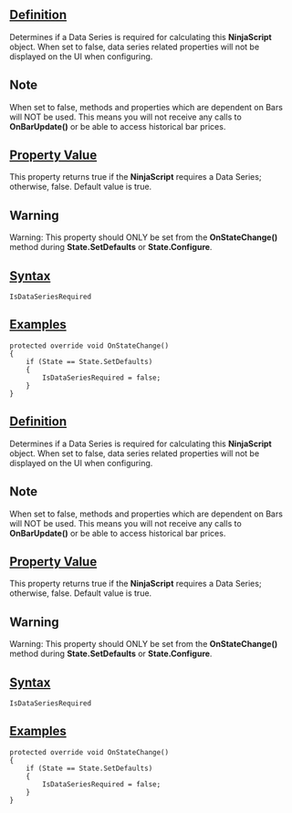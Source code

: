 ## [Definition](https://developer.ninjatrader.com/docs/desktop/isdataseriesrequired\#definition)

Determines if a Data Series is required for calculating this **NinjaScript** object. When set to false, data series related properties will not be displayed on the UI when configuring.

## Note

When set to false, methods and properties which are dependent on Bars will NOT be used. This means you will not receive any calls to **OnBarUpdate()** or be able to access historical bar prices.

## [Property Value](https://developer.ninjatrader.com/docs/desktop/isdataseriesrequired\#property-value)

This property returns true if the **NinjaScript** requires a Data Series; otherwise, false. Default value is true.

## Warning

Warning: This property should ONLY be set from the **OnStateChange()** method during **State.SetDefaults** or **State.Configure**.

## [Syntax](https://developer.ninjatrader.com/docs/desktop/isdataseriesrequired\#syntax)

`IsDataSeriesRequired`

## [Examples](https://developer.ninjatrader.com/docs/desktop/isdataseriesrequired\#examples)

```jsx-150469391 csharp
protected override void OnStateChange()
{
    if (State == State.SetDefaults)
    {
        IsDataSeriesRequired = false;
    }
}

```

## [Definition](https://developer.ninjatrader.com/docs/desktop/isdataseriesrequired\#definition)

Determines if a Data Series is required for calculating this **NinjaScript** object. When set to false, data series related properties will not be displayed on the UI when configuring.

## Note

When set to false, methods and properties which are dependent on Bars will NOT be used. This means you will not receive any calls to **OnBarUpdate()** or be able to access historical bar prices.

## [Property Value](https://developer.ninjatrader.com/docs/desktop/isdataseriesrequired\#property-value)

This property returns true if the **NinjaScript** requires a Data Series; otherwise, false. Default value is true.

## Warning

Warning: This property should ONLY be set from the **OnStateChange()** method during **State.SetDefaults** or **State.Configure**.

## [Syntax](https://developer.ninjatrader.com/docs/desktop/isdataseriesrequired\#syntax)

`IsDataSeriesRequired`

## [Examples](https://developer.ninjatrader.com/docs/desktop/isdataseriesrequired\#examples)

```jsx-150469391 csharp
protected override void OnStateChange()
{
    if (State == State.SetDefaults)
    {
        IsDataSeriesRequired = false;
    }
}

```